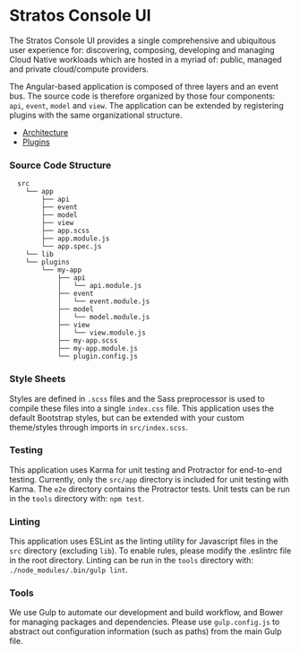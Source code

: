 # Stratos Console UI
The Stratos Console UI provides a single comprehensive and ubiquitous user experience for: discovering, composing, developing and managing Cloud Native workloads which are hosted in a myriad of: public, managed and private cloud/compute providers.

The Angular-based application is composed of three layers and an event bus. The source code is therefore organized by those four components: `api`, `event`, `model` and `view`. The application can be extended by registering plugins with the same organizational structure.

* [Architecture](architecture.md)
* [Plugins](plugins.md)

### Source Code Structure
```
  src
    └── app
        ├── api
        ├── event
        ├── model
        ├── view
        ├── app.scss
        ├── app.module.js
        └── app.spec.js
    └── lib
    └── plugins
        └── my-app
            ├── api
            │   └── api.module.js
            ├── event
            │   └── event.module.js
            ├── model
            │   └── model.module.js
            ├── view
            │   └── view.module.js
            ├── my-app.scss
            ├── my-app.module.js
            └── plugin.config.js
```

### Style Sheets
Styles are defined in `.scss` files and the Sass preprocessor is used to compile these files into a single `index.css` file. This application uses the default Bootstrap styles, but can be extended with your custom theme/styles through imports in `src/index.scss`.

### Testing
This application uses Karma for unit testing and Protractor for end-to-end testing. Currently, only the `src/app` directory is included for unit testing with Karma. The `e2e` directory contains the Protractor tests. Unit tests can be run in the `tools` directory with: `npm test`.

### Linting
This application uses ESLint as the linting utility for Javascript files in the `src` directory (excluding `lib`). To enable rules, please modify the .eslintrc file in the root directory. Linting can be run in the `tools` directory with: `./node_modules/.bin/gulp lint`.

### Tools
We use Gulp to automate our development and build workflow, and Bower for managing packages and dependencies. Please use `gulp.config.js` to abstract out configuration information (such as paths) from the main Gulp file.
